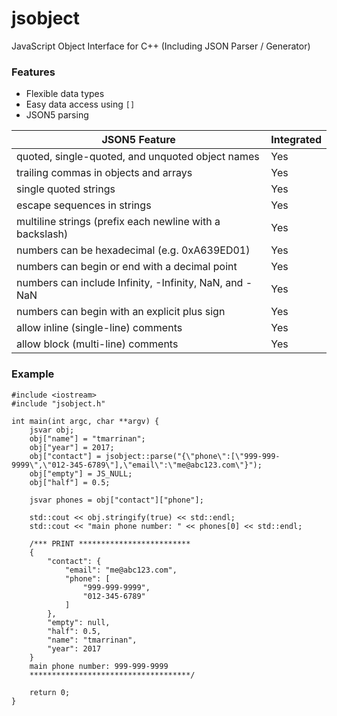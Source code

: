 # jsobject
JavaScript Object Interface for C++ (Including JSON Parser / Generator)

### Features
* Flexible data types
* Easy data access using `[]`
* JSON5 parsing

| JSON5 Feature                                            | Integrated                                |
|----------------------------------------------------------|-------------------------------------------|
| quoted, single-quoted, and unquoted object names         | Yes                                       |
| trailing commas in objects and arrays                    | Yes                                       |
| single quoted strings                                    | Yes                                       |
| escape sequences in strings                              | Yes                                       |
| multiline strings (prefix each newline with a backslash) | Yes                                       |
| numbers can be hexadecimal (e.g. 0xA639ED01)             | Yes                                       |
| numbers can begin or end with a decimal point            | Yes                                       |
| numbers can include Infinity, -Infinity, NaN, and -NaN   | Yes                                       |
| numbers can begin with an explicit plus sign             | Yes                                       |
| allow inline (single-line) comments                      | Yes                                       |
| allow block (multi-line) comments                        | Yes                                       |

### Example
```
#include <iostream>
#include "jsobject.h"

int main(int argc, char **argv) {
    jsvar obj;
    obj["name"] = "tmarrinan";
    obj["year"] = 2017;
    obj["contact"] = jsobject::parse("{\"phone\":[\"999-999-9999\",\"012-345-6789\"],\"email\":\"me@abc123.com\"}");
    obj["empty"] = JS_NULL;
    obj["half"] = 0.5;

    jsvar phones = obj["contact"]["phone"];

    std::cout << obj.stringify(true) << std::endl;
    std::cout << "main phone number: " << phones[0] << std::endl;

    /*** PRINT *************************
    {
        "contact": {
            "email": "me@abc123.com",
            "phone": [
                "999-999-9999",
                "012-345-6789"
            ]
        },
        "empty": null,
        "half": 0.5,
        "name": "tmarrinan",
        "year": 2017
    }
    main phone number: 999-999-9999
    ************************************/

    return 0;
}
```
